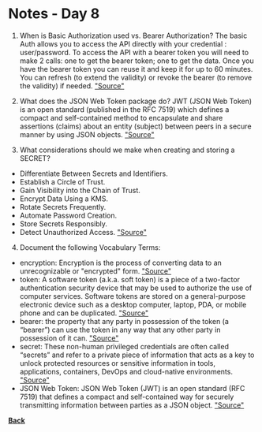 # Notes - Day 8

1. When is Basic Authorization used vs. Bearer Authorization? The basic Auth allows you to access the API directly with your credential : user/password. To access the API with a bearer token you will need to make 2 calls: one to get the bearer token; one to get the data. Once you have the bearer token you can reuse it and keep it for up to 60 minutes. You can refresh (to extend the validity) or revoke the bearer (to remove the validity) if needed. <a href = "https://community.mega.com/t5/REST-API/Basic-Auth-vs-Bearer-Token/td-p/23476">"Source"</a>

2. What does the JSON Web Token package do? JWT (JSON Web Token) is an open standard (published in the RFC 7519) which defines a compact and self-contained method to encapsulate and share assertions (claims) about an entity (subject) between peers in a secure manner by using JSON objects. <a href = "https://www.bbva.com/en/json-web-tokens-jwt-how-to-use-them-safely/">"Source"</a>

3. What considerations should we make when creating and storing a SECRET?

- Differentiate Between Secrets and Identifiers.
- Establish a Circle of Trust.
- Gain Visibility into the Chain of Trust.
- Encrypt Data Using a KMS.
- Rotate Secrets Frequently.
- Automate Password Creation.
- Store Secrets Responsibly.
- Detect Unauthorized Access. <a href = "https://www.google.com/search?q=What+considerations+should+we+make+when+creating+and+storing+a+SECRET%3F&rlz=1C1CHZN_enUS962US962&oq=What+considerations+should+we+make+when+creating+and+storing+a+SECRET%3F&aqs=chrome..69i57.1534j0j4&sourceid=chrome&ie=UTF-8">"Source"</a>

4. Document the following Vocabulary Terms:

- encryption: Encryption is the process of converting data to an unrecognizable or "encrypted" form. <a href = "https://techterms.com/definition/encryption">"Source"</a>
- token: A software token (a.k.a. soft token) is a piece of a two-factor authentication security device that may be used to authorize the use of computer services. Software tokens are stored on a general-purpose electronic device such as a desktop computer, laptop, PDA, or mobile phone and can be duplicated. <a href = "https://en.wikipedia.org/wiki/Software_token#:~:text=A%20software%20token%20(a.k.a.%20soft,phone%20and%20can%20be%20duplicated.">"Source"</a>
- bearer: the property that any party in possession of the token (a “bearer”) can use the token in any way that any other party in possession of it can. <a href = "https://www.devopsschool.com/blog/what-is-bearer-token-and-how-it-works/">"Source"</a>
- secret: These non-human privileged credentials are often called “secrets” and refer to a private piece of information that acts as a key to unlock protected resources or sensitive information in tools, applications, containers, DevOps and cloud-native environments. <a href = "https://www.cyberark.com/what-is/secrets-management/#:~:text=What%20is%20a%20Secret%3F,DevOps%20and%20cloud%2Dnative%20environments.">"Source"</a>
- JSON Web Token: JSON Web Token (JWT) is an open standard (RFC 7519) that defines a compact and self-contained way for securely transmitting information between parties as a JSON object. <a href = "https://jwt.io/introduction">"Source"</a>

<a href = "https://github.com/scottie-l/reading-notes/tree/main/reading-notes-401">**Back**</a>
